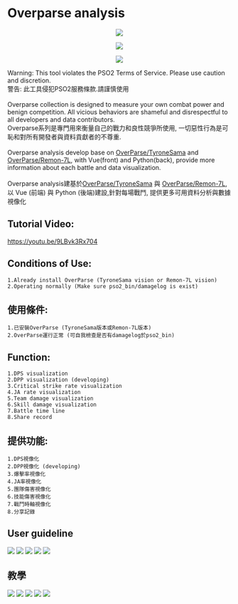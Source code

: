 # Overparse analysis
<p align="center">
  <img src="https://i.imgur.com/Gsf9GU4.png">
</p>
<p align="center">
  <img src="https://i.imgur.com/c9j0Gmn.jpg">
</p>
<p align="center">
  <img src="https://i.imgur.com/ote3vCb.png">
</p>

Warning: This tool violates the PSO2 Terms of Service. Please use caution and discretion.<br >
警告: 此工具侵犯PSO2服務條款.請謹慎使用 <br >
<br >
Overparse collection is designed to measure your own combat power and benign competition. All vicious behaviors are shameful and disrespectful to all developers and data contributors. <br >
Overparse系列是專門用來衡量自己的戰力和良性競爭所使用, 一切惡性行為是可恥和對所有開發者與資料貢獻者的不尊重. <br >
<br >
Overparse analysis develop base on [OverParse/TyroneSama](https://github.com/TyroneSama/OverParse) and [OverParse/Remon-7L](https://github.com/Remon-7L/OverParse), with Vue(front) and Python(back), provide more information about each battle and data visualization. <br >
<br >
Overparse analysis建基於[OverParse/TyroneSama](https://github.com/TyroneSama/OverParse) 與 [OverParse/Remon-7L](https://github.com/Remon-7L/OverParse), 以 Vue (前端) 與 Python (後端)建設,針對每場戰鬥, 提供更多可用資料分析與數據視像化 <br >

## Tutorial Video:
https://youtu.be/9LBvk3Rx704

## Conditions of Use:<br >
```
1.Already install OverParse (TyroneSama vision or Remon-7L vision)
2.Operating normally (Make sure pso2_bin/damagelog is exist)
```

## 使用條件:<br >
```
1.已安裝OverParse (TyroneSama版本或Remon-7L版本)
2.OverParse運行正常 (可自我檢查是否有damagelog於pso2_bin)
```

## Function:<br >
```
1.DPS visualization
2.DPP visualization (developing)
3.Critical strike rate visualization
4.JA rate visualization
5.Team damage visualization
6.Skill damage visualization
7.Battle time line
8.Share record
```

## 提供功能:<br >
```
1.DPS視像化
2.DPP視像化 (developing)
3.爆擊率視像化
4.JA率視像化
5.團隊傷害視像化
6.技能傷害視像化
7.戰鬥時軸視像化
8.分享記錄
```

## User guideline
<img src="https://i.imgur.com/Ixgw8Nv.jpg">
<img src="https://i.imgur.com/myU8yH1.jpg">
<img src="https://i.imgur.com/IdYuebl.jpg">
<img src="https://i.imgur.com/aSEpZdo.jpg">
<img src="https://i.imgur.com/mGc9nSi.jpg">

## 教學
<img src="https://i.imgur.com/xzChpj1.jpg">
<img src="https://i.imgur.com/Zd7DIzf.jpg">
<img src="https://i.imgur.com/itlLl86.jpg">
<img src="https://i.imgur.com/cIuiFWK.jpg">
<img src="https://i.imgur.com/Zg1p58c.jpg">